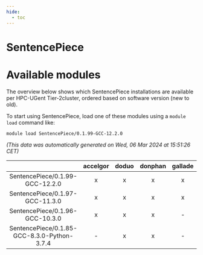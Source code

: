 ```yaml
---
hide:
  - toc
---
```


SentencePiece
=============

# Available modules


The overview below shows which SentencePiece installations are available per HPC-UGent Tier-2cluster, ordered based on software version (new to old).

To start using SentencePiece, load one of these modules using a `module load` command like:

```shell
module load SentencePiece/0.1.99-GCC-12.2.0
```

*(This data was automatically generated on Wed, 06 Mar 2024 at 15:51:26 CET)*  

| |accelgor|doduo|donphan|gallade|joltik|skitty|
| :---: | :---: | :---: | :---: | :---: | :---: | :---: |
|SentencePiece/0.1.99-GCC-12.2.0|x|x|x|x|x|x|
|SentencePiece/0.1.97-GCC-11.3.0|x|x|x|x|x|x|
|SentencePiece/0.1.96-GCC-10.3.0|x|x|x|-|x|x|
|SentencePiece/0.1.85-GCC-8.3.0-Python-3.7.4|-|x|x|-|x|-|
